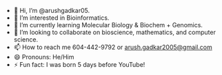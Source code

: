 - 👋 Hi, I’m @arushgadkar05.
- 👀 I’m interested in Bioinformatics.
- 🌱 I’m currently learning Molecular Biology & Biochem + Genomics.
- 💞️ I’m looking to collaborate on bioscience, mathematics, and computer science.
- 📫 How to reach me 604-442-9792 or arush.gadkar2005@gmail.com
- 😄 Pronouns: He/Him
- ⚡ Fun fact: I was born 5 days before YouTube!

<!---
arushg205/arushg205 is a ✨ special ✨ repository because its `README.md` (this file) appears on your GitHub profile.
You can click the Preview link to take a look at your changes.
--->

